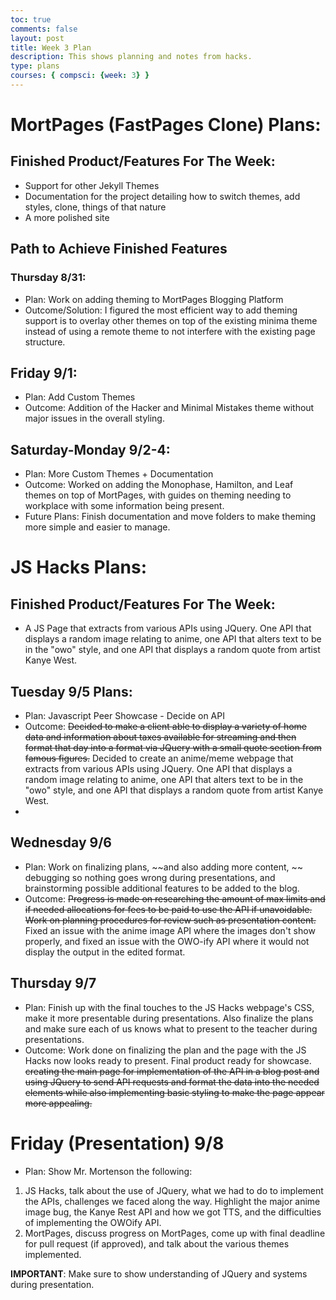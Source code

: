 ```yaml
---
toc: true
comments: false
layout: post
title: Week 3 Plan
description: This shows planning and notes from hacks.
type: plans
courses: { compsci: {week: 3} }
---
```


# MortPages (FastPages Clone) Plans:
## Finished Product/Features For The Week:
- Support for other Jekyll Themes
- Documentation for the project detailing how to switch themes, add styles, clone, things of that nature
- A more polished site

## Path to Achieve Finished Features
### Thursday 8/31: 
- Plan: Work on adding theming to MortPages Blogging Platform
- Outcome/Solution: I figured the most efficient way to add theming support is to overlay other themes on top of the existing minima theme instead of using a remote theme to not interfere with the existing page structure. 

## Friday 9/1: 
- Plan: Add Custom Themes
- Outcome: Addition of the Hacker and Minimal Mistakes theme without major issues in the overall styling. 

## Saturday-Monday 9/2-4:
-  Plan: More Custom Themes + Documentation
- Outcome: Worked on adding the Monophase, Hamilton, and Leaf themes on top of MortPages, with guides on theming needing to workplace with some information being present. 
- Future Plans: Finish documentation and move folders to make theming more simple and easier to manage. 

# JS Hacks Plans: 
## Finished Product/Features For The Week:
- A JS Page that extracts from various APIs using JQuery. One API that displays a random image relating to anime, one API that alters text to be in the "owo" style, and one API that displays a random quote from artist Kanye West. 


## Tuesday 9/5 Plans:
- Plan: Javascript Peer Showcase - Decide on API 
- Outcome: ~~Decided to make a client able to display a variety of home data and information about taxes available for streaming and then format that day into a format via JQuery with a small quote section from famous figures.~~ Decided to create an anime/meme webpage that extracts from various APIs using JQuery. One API that displays a random image relating to anime, one API that alters text to be in the "owo" style, and one API that displays a random quote from artist Kanye West.
-
## Wednesday 9/6
- Plan: Work on finalizing plans, ~~and also adding more content, ~~ debugging so nothing goes wrong during presentations, and brainstorming possible additional features to be added to the blog. 
- Outcome: ~~Progress is made on researching the amount of max limits and if needed allocations for fees to be paid to use the API if unavoidable. Work on planning procedures for review such as presentation content.~~ Fixed an issue with the anime image API where the images don't show properly, and fixed an issue with the OWO-ify API where it would not display the output in the edited format.

## Thursday 9/7
- Plan: Finish up with the final touches to the JS Hacks webpage's CSS, make it more presentable during presentations. Also finalize the plans and make sure each of us knows what to present to the teacher during presentations.
- Outcome: Work done on finalizing the plan and the page with the JS Hacks now looks ready to present. Final product ready for showcase.  ~~creating the main page for implementation of the API in a blog post and using JQuery to send API requests and format the data into the needed elements while also implementing basic styling to make the page appear more appealing.~~ 

# Friday (Presentation) 9/8
- Plan: Show Mr. Mortenson the following: 
1) JS Hacks, talk about the use of JQuery, what we had to do to implement the APIs, challenges we faced along the way. Highlight the major anime image bug, the Kanye Rest API and how we got TTS, and the difficulties of implementing the OWOify API.
2) MortPages, discuss progress on MortPages, come up with final deadline for pull request (if approved), and talk about the various themes implemented.

**IMPORTANT**: Make sure to show understanding of JQuery and systems during presentation.